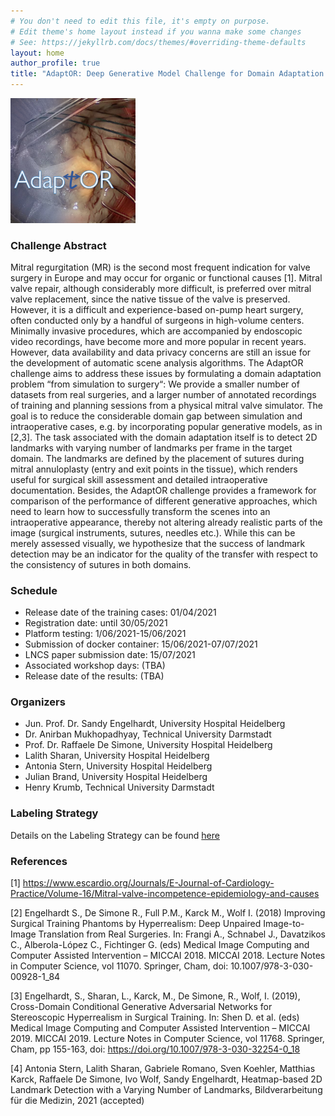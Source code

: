 ```yaml
---
# You don't need to edit this file, it's empty on purpose.
# Edit theme's home layout instead if you wanna make some changes
# See: https://jekyllrb.com/docs/themes/#overriding-theme-defaults
layout: home
author_profile: true
title: "AdaptOR: Deep Generative Model Challenge for Domain Adaptation in Surgery"
---
```

<img src="/resources/AdaptOR.png" width="200">

### Challenge Abstract 

Mitral regurgitation (MR) is the second most frequent indication for valve surgery in Europe and may occur for organic or functional causes [1]. Mitral valve repair, although considerably more difficult, is preferred over mitral valve replacement, since the native tissue of the valve is preserved.
However, it is a difficult and experience-based on-pump heart surgery, often conducted only by a handful of surgeons in high-volume centers. 
Minimally invasive procedures, which are accompanied by endoscopic video recordings, have become more and more popular in recent years. However, data availability and data privacy concerns are still an issue for the development of automatic scene analysis algorithms. The AdaptOR challenge aims to address these issues by formulating a domain adaptation problem “from simulation to surgery“: We provide a smaller number of datasets from real surgeries, and a larger number of annotated recordings of training and planning sessions from a physical mitral valve simulator. The goal is to reduce the considerable domain gap between simulation and intraoperative cases, e.g. by incorporating popular generative models, as in [2,3]. 
The task associated with the domain adaptation itself is to detect 2D landmarks with varying number of landmarks per frame in the target domain. The landmarks are defined by the placement of sutures during mitral annuloplasty (entry and exit points in the tissue), which renders useful for surgical skill assessment and detailed intraoperative documentation. Besides, the AdaptOR challenge provides a framework for comparison of the performance of different generative approaches, which need to learn how to successfully transform the scenes into an intraoperative appearance, thereby not altering already realistic parts of the image (surgical instruments, sutures, needles etc.). While this can be merely assessed visually, we hypothesize that the success of landmark detection may be an indicator for the quality of the transfer with respect to the consistency of sutures in both domains.


### Schedule

- Release date of the training cases: 01/04/2021
- Registration date: until 30/05/2021
- Platform testing: 1/06/2021-15/06/2021
- Submission of docker container: 15/06/2021-07/07/2021
- LNCS paper submission date: 15/07/2021
- Associated workshop days: (TBA)
- Release date of the results: (TBA)


### Organizers

- Jun. Prof. Dr. Sandy Engelhardt, University Hospital Heidelberg
- Dr. Anirban Mukhopadhyay, Technical University Darmstadt
- Prof. Dr. Raffaele De Simone, University Hospital Heidelberg
- Lalith Sharan, University Hospital Heidelberg
- Antonia Stern, University Hospital Heidelberg
- Julian Brand, University Hospital Heidelberg
- Henry Krumb, Technical University Darmstadt

### Labeling Strategy

Details on the Labeling Strategy can be found [here](https://github.com/AdaptOR2021/adaptor2021.github.io/blob/master/resources/Labeln_ENG-v1.pdf)

### References

[1] https://www.escardio.org/Journals/E-Journal-of-Cardiology-Practice/Volume-16/Mitral-valve-incompetence-epidemiology-and-causes

[2] Engelhardt S., De Simone R., Full P.M., Karck M., Wolf I. (2018) Improving Surgical Training Phantoms by Hyperrealism: Deep Unpaired Image-to-Image Translation from Real Surgeries. In: Frangi A., Schnabel J., Davatzikos C., Alberola-López C., Fichtinger G. (eds) Medical Image Computing and Computer Assisted Intervention – MICCAI 2018. MICCAI 2018. Lecture Notes in Computer Science, vol 11070. Springer, Cham, doi: 10.1007/978-3-030-00928-1_84

[3] Engelhardt, S., Sharan, L., Karck, M., De Simone, R., Wolf, I. (2019), Cross-Domain Conditional Generative Adversarial Networks for Stereoscopic Hyperrealism in Surgical Training. In: Shen D. et al. (eds) Medical Image Computing and Computer Assisted Intervention – MICCAI 2019. MICCAI 2019. Lecture Notes in Computer Science, vol 11768. Springer, Cham, pp 155-163, doi: https://doi.org/10.1007/978-3-030-32254-0_18

[4] Antonia Stern, Lalith Sharan, Gabriele Romano, Sven Koehler, Matthias Karck, Raffaele De Simone, Ivo Wolf, Sandy Engelhardt, Heatmap-based 2D Landmark Detection with a Varying Number of Landmarks, Bildverarbeitung für die Medizin, 2021 (accepted)
